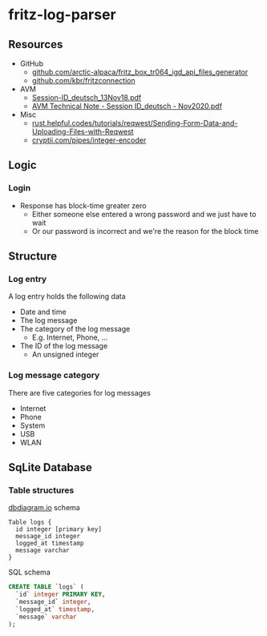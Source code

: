 # fritz-log-parser

## Resources

- GitHub
  - [github.com/arctic-alpaca/fritz_box_tr064_igd_api_files_generator](https://github.com/arctic-alpaca/fritz_box_tr064_igd_api_files_generator)
  - [github.com/kbr/fritzconnection](https://github.com/kbr/fritzconnection)
- AVM
  - [Session-ID_deutsch_13Nov18.pdf](https://avm.de/fileadmin/user_upload/Global/Service/Schnittstellen/Session-ID_deutsch_13Nov18.pdf)
  - [AVM Technical Note - Session ID_deutsch - Nov2020.pdf](https://avm.de/fileadmin/user_upload/Global/Service/Schnittstellen/AVM%20Technical%20Note%20-%20Session%20ID_deutsch%20-%20Nov2020.pdf)
- Misc
  - [rust.helpful.codes/tutorials/reqwest/Sending-Form-Data-and-Uploading-Files-with-Reqwest](https://rust.helpful.codes/tutorials/reqwest/Sending-Form-Data-and-Uploading-Files-with-Reqwest/)
  - [cryptii.com/pipes/integer-encoder](https://cryptii.com/pipes/integer-encoder)

## Logic

### Login

- Response has block-time greater zero
  - Either someone else entered a wrong password and we just have to wait
  - Or our password is incorrect and we're the reason for the block time

## Structure

### Log entry

A log entry holds the following data

- Date and time
- The log message
- The category of the log message
  - E.g. Internet, Phone, ...
- The ID of the log message
  - An unsigned integer

### Log message category

There are five categories for log messages

- Internet
- Phone
- System
- USB
- WLAN

## SqLite Database

### Table structures

[dbdiagram.io](https://dbdiagram.io/) schema

```text
Table logs {
  id integer [primary key]
  message_id integer
  logged_at timestamp
  message varchar
}
```

SQL schema

```sql
CREATE TABLE `logs` (
  `id` integer PRIMARY KEY,
  `message_id` integer,
  `logged_at` timestamp,
  `message` varchar
);
```
